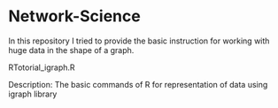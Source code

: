 # Network-Science
In this repository I tried to provide the basic instruction for working with huge data in the shape of a graph.


RTotorial_igraph.R

Description: The basic commands of R for representation of data using igraph library
